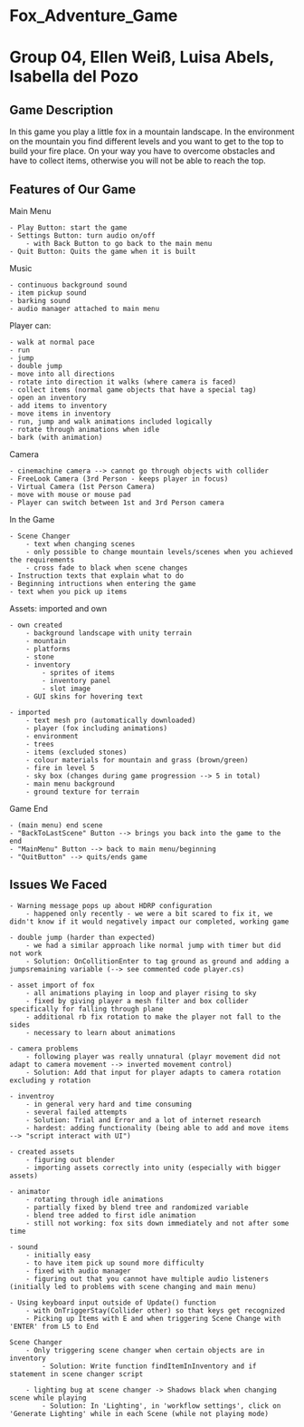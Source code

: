 # Fox_Adventure_Game
# Group 04, Ellen Weiß, Luisa Abels, Isabella del Pozo


## Game Description


In this game you play a little fox in a mountain landscape. 
In the environment on the mountain you find different levels and you want to get to the top to build your fire place. 
On your way you have to overcome obstacles and have to collect items, otherwise you will not be able to reach the top. 


## Features of Our Game

Main Menu

    - Play Button: start the game
    - Settings Button: turn audio on/off 
        - with Back Button to go back to the main menu
    - Quit Button: Quits the game when it is built

Music

    - continuous background sound 
    - item pickup sound
    - barking sound
    - audio manager attached to main menu

Player can:

    - walk at normal pace
    - run
    - jump
    - double jump
    - move into all directions
    - rotate into direction it walks (where camera is faced)
    - collect items (normal game objects that have a special tag)
    - open an inventory
    - add items to inventory
    - move items in inventory
    - run, jump and walk animations included logically
    - rotate through animations when idle
    - bark (with animation)

Camera

    - cinemachine camera --> cannot go through objects with collider
    - FreeLook Camera (3rd Person - keeps player in focus)
    - Virtual Camera (1st Person Camera)
    - move with mouse or mouse pad
    - Player can switch between 1st and 3rd Person camera

In the Game

    - Scene Changer
        - text when changing scenes
        - only possible to change mountain levels/scenes when you achieved the requirements
        - cross fade to black when scene changes
    - Instruction texts that explain what to do
    - Beginning intructions when entering the game
    - text when you pick up items

Assets: imported and own
    
    - own created 
        - background landscape with unity terrain
        - mountain
        - platforms
        - stone
        - inventory
            - sprites of items
            - inventory panel
            - slot image
        - GUI skins for hovering text
        
    - imported
        - text mesh pro (automatically downloaded)
        - player (fox including animations)
        - environment
        - trees
        - items (excluded stones)
        - colour materials for mountain and grass (brown/green)
        - fire in level 5
        - sky box (changes during game progression --> 5 in total)
        - main menu background
        - ground texture for terrain
    
Game End

    - (main menu) end scene
    - "BackToLastScene" Button --> brings you back into the game to the end
    - "MainMenu" Button --> back to main menu/beginning
    - "QuitButton" --> quits/ends game 


## Issues We Faced
    - Warning message pops up about HDRP configuration 
        - happened only recently - we were a bit scared to fix it, we didn't know if it would negatively impact our completed, working game 
        
    - double jump (harder than expected)
        - we had a similar approach like normal jump with timer but did not work 
        - Solution: OnCollitionEnter to tag ground as ground and adding a jumpsremaining variable (--> see commented code player.cs)

    - asset import of fox
        - all animations playing in loop and player rising to sky
        - fixed by giving player a mesh filter and box collider specifically for falling through plane
        - additional rb fix rotation to make the player not fall to the sides
        - necessary to learn about animations

    - camera problems
        - following player was really unnatural (playr movement did not adapt to camera movement --> inverted movement control)
        - Solution: Add that input for player adapts to camera rotation excluding y rotation

    - inventroy
        - in general very hard and time consuming
        - several failed attempts
        - Solution: Trial and Error and a lot of internet research
        - hardest: adding functionality (being able to add and move items --> "script interact with UI")

    - created assets
        - figuring out blender 
        - importing assets correctly into unity (especially with bigger assets)
    
    - animator
        - rotating through idle animations
        - partially fixed by blend tree and randomized variable
        - blend tree added to first idle animation
        - still not working: fox sits down immediately and not after some time 

    - sound
        - initially easy
        - to have item pick up sound more difficulty
        - fixed with audio manager
        - figuring out that you cannot have multiple audio listeners (initially led to problems with scene changing and main menu)
    
    - Using keyboard input outside of Update() function
        - with OnTriggerStay(Collider other) so that keys get recognized
        - Picking up Items with E and when triggering Scene Change with 'ENTER' from L5 to End
        
    Scene Changer
        - Only triggering scene changer when certain objects are in inventory
            - Solution: Write function findItemInInventory and if statement in scene changer script
    
        - lighting bug at scene changer -> Shadows black when changing scene while playing
            - Solution: In 'Lighting', in 'workflow settings', click on 'Generate Lighting' while in each Scene (while not playing mode)
